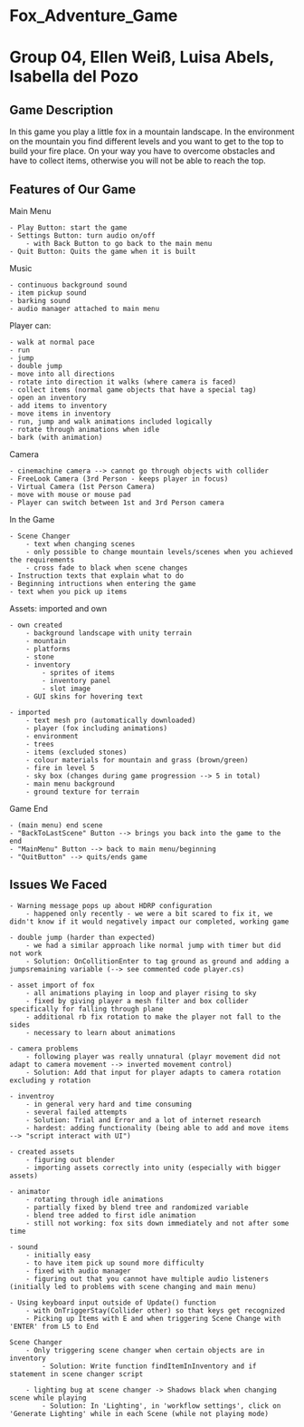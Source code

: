 # Fox_Adventure_Game
# Group 04, Ellen Weiß, Luisa Abels, Isabella del Pozo


## Game Description


In this game you play a little fox in a mountain landscape. 
In the environment on the mountain you find different levels and you want to get to the top to build your fire place. 
On your way you have to overcome obstacles and have to collect items, otherwise you will not be able to reach the top. 


## Features of Our Game

Main Menu

    - Play Button: start the game
    - Settings Button: turn audio on/off 
        - with Back Button to go back to the main menu
    - Quit Button: Quits the game when it is built

Music

    - continuous background sound 
    - item pickup sound
    - barking sound
    - audio manager attached to main menu

Player can:

    - walk at normal pace
    - run
    - jump
    - double jump
    - move into all directions
    - rotate into direction it walks (where camera is faced)
    - collect items (normal game objects that have a special tag)
    - open an inventory
    - add items to inventory
    - move items in inventory
    - run, jump and walk animations included logically
    - rotate through animations when idle
    - bark (with animation)

Camera

    - cinemachine camera --> cannot go through objects with collider
    - FreeLook Camera (3rd Person - keeps player in focus)
    - Virtual Camera (1st Person Camera)
    - move with mouse or mouse pad
    - Player can switch between 1st and 3rd Person camera

In the Game

    - Scene Changer
        - text when changing scenes
        - only possible to change mountain levels/scenes when you achieved the requirements
        - cross fade to black when scene changes
    - Instruction texts that explain what to do
    - Beginning intructions when entering the game
    - text when you pick up items

Assets: imported and own
    
    - own created 
        - background landscape with unity terrain
        - mountain
        - platforms
        - stone
        - inventory
            - sprites of items
            - inventory panel
            - slot image
        - GUI skins for hovering text
        
    - imported
        - text mesh pro (automatically downloaded)
        - player (fox including animations)
        - environment
        - trees
        - items (excluded stones)
        - colour materials for mountain and grass (brown/green)
        - fire in level 5
        - sky box (changes during game progression --> 5 in total)
        - main menu background
        - ground texture for terrain
    
Game End

    - (main menu) end scene
    - "BackToLastScene" Button --> brings you back into the game to the end
    - "MainMenu" Button --> back to main menu/beginning
    - "QuitButton" --> quits/ends game 


## Issues We Faced
    - Warning message pops up about HDRP configuration 
        - happened only recently - we were a bit scared to fix it, we didn't know if it would negatively impact our completed, working game 
        
    - double jump (harder than expected)
        - we had a similar approach like normal jump with timer but did not work 
        - Solution: OnCollitionEnter to tag ground as ground and adding a jumpsremaining variable (--> see commented code player.cs)

    - asset import of fox
        - all animations playing in loop and player rising to sky
        - fixed by giving player a mesh filter and box collider specifically for falling through plane
        - additional rb fix rotation to make the player not fall to the sides
        - necessary to learn about animations

    - camera problems
        - following player was really unnatural (playr movement did not adapt to camera movement --> inverted movement control)
        - Solution: Add that input for player adapts to camera rotation excluding y rotation

    - inventroy
        - in general very hard and time consuming
        - several failed attempts
        - Solution: Trial and Error and a lot of internet research
        - hardest: adding functionality (being able to add and move items --> "script interact with UI")

    - created assets
        - figuring out blender 
        - importing assets correctly into unity (especially with bigger assets)
    
    - animator
        - rotating through idle animations
        - partially fixed by blend tree and randomized variable
        - blend tree added to first idle animation
        - still not working: fox sits down immediately and not after some time 

    - sound
        - initially easy
        - to have item pick up sound more difficulty
        - fixed with audio manager
        - figuring out that you cannot have multiple audio listeners (initially led to problems with scene changing and main menu)
    
    - Using keyboard input outside of Update() function
        - with OnTriggerStay(Collider other) so that keys get recognized
        - Picking up Items with E and when triggering Scene Change with 'ENTER' from L5 to End
        
    Scene Changer
        - Only triggering scene changer when certain objects are in inventory
            - Solution: Write function findItemInInventory and if statement in scene changer script
    
        - lighting bug at scene changer -> Shadows black when changing scene while playing
            - Solution: In 'Lighting', in 'workflow settings', click on 'Generate Lighting' while in each Scene (while not playing mode)
